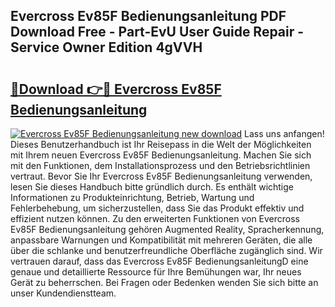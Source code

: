 ## Evercross Ev85F Bedienungsanleitung PDF Download Free - Part-EvU User Guide Repair - Service Owner Edition 4gVVH

# <h2><a href="http://df4xy31.blite.top/?on=Evercross+Ev85F+Bedienungsanleitung">🔗Download 👉🔴 Evercross Ev85F Bedienungsanleitung</a></h2>

[![Evercross Ev85F Bedienungsanleitung new download](https://i.imgur.com/lujVjoI.png)](http://df4xy31.blite.top/?on=Evercross+Ev85F+Bedienungsanleitung)
Lass uns anfangen! Dieses Benutzerhandbuch ist Ihr Reisepass in die Welt der Möglichkeiten mit Ihrem neuen Evercross Ev85F Bedienungsanleitung. Machen Sie sich mit den Funktionen, dem Installationsprozess und den Betriebsrichtlinien vertraut. Bevor Sie Ihr Evercross Ev85F Bedienungsanleitung verwenden, lesen Sie dieses Handbuch bitte gründlich durch. Es enthält wichtige Informationen zu Produkteinrichtung, Betrieb, Wartung und Fehlerbehebung, um sicherzustellen, dass Sie das Produkt effektiv und effizient nutzen können. Zu den erweiterten Funktionen von Evercross Ev85F Bedienungsanleitung gehören Augmented Reality, Spracherkennung, anpassbare Warnungen und Kompatibilität mit mehreren Geräten, die alle über die schlanke und benutzerfreundliche Oberfläche zugänglich sind. Wir vertrauen darauf, dass das Evercross Ev85F BedienungsanleitungD eine genaue und detaillierte Ressource für Ihre Bemühungen war, Ihr neues Gerät zu beherrschen. Bei Fragen oder Bedenken wenden Sie sich bitte an unser Kundendienstteam.

